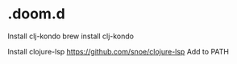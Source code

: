# .doom.d

Install clj-kondo
brew install clj-kondo

Install clojure-lsp
https://github.com/snoe/clojure-lsp
Add to PATH


